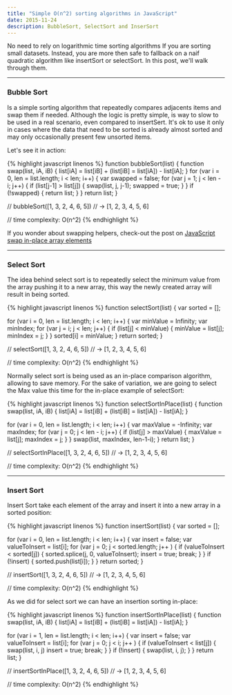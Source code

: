 ```yaml
---
title: "Simple O(n^2) sorting algorithms in JavaScript"
date: 2015-11-24
description: BubbleSort, SelectSort and InserSort
---
```


No need to rely on logarithmic time sorting algorithms If you are sorting small datasets.
Instead, you are more then safe to fallback on a naif quadratic algorithm like insertSort or selectSort.
In this post, we'll walk through them.

***

### Bubble Sort

Is a simple sorting algorithm that repeatedly compares adjacents items and swap them if needed.
Although the logic is pretty simple, is way to slow to be used in a real scenario, even compared to insertSert.
It's ok to use it only in cases where the data that need to be sorted is already almost sorted and may only occasionally present few unsorted items.

Let's see it in action:

{% highlight javascript linenos %}
function bubbleSort(list) {
  function swap(list, iA, iB) {
    list[iA] = list[iB] + (list[iB] = list[iA]) - list[iA];
  }
  for (var i = 0, len = list.length; i < len; i++) {
    var swapped = false;
    for (var j = 1; j < len - i; j++) {
      if (list[j-1] > list[j]) {
        swap(list, j, j-1);
        swapped = true;
      }
    }
    if (!swapped) {
      return list;
    }
  }
  return list;
}

// bubbleSort([1, 3, 2, 4, 6, 5])
// -> [1, 2, 3, 4, 5, 6]

// time complexity: O(n^2)
{% endhighlight %}

If you wonder about swapping helpers, check-out the post on [JavaScript swap in-place array elements](http://nick.balestra.ch/2015/swapping-array-elements-in-place/)

***

### Select Sort

The idea behind select sort is to repeatedly select the minimum value from the array pushing it to a new array, this way the newly created array will result in being sorted. 

{% highlight javascript linenos %}
function selectSort(list) {
  var sorted = [];

  for (var i = 0, len = list.length; i < len; i++) {
    var minValue = Infinity;
    var minIndex;
    for (var j = i; j < len; j++) {
      if (list[j] < minValue) {
        minValue = list[j];
        minIndex = j;
      }
    }
    sorted[i] = minValue;
  }
  return sorted;
}

// selectSort([1, 3, 2, 4, 6, 5])
// -> [1, 2, 3, 4, 5, 6]

// time complexity: O(n^2)
{% endhighlight %}

Normally select sort is being used as an in-place comparison algorithm, allowing to save memory. For the sake of variation, we are going to select the Max value this time for the in-place example of selectSort:

{% highlight javascript linenos %}
function selectSortInPlace(list) {
  function swap(list, iA, iB) {
    list[iA] = list[iB] + (list[iB] = list[iA]) - list[iA];
  }

  for (var i = 0, len = list.length; i < len; i++) {
    var maxValue = -Infinity;
    var maxIndex;
    for (var j = 0; j < len - i; j++) {
      if (list[j] > maxValue) {
        maxValue = list[j];
        maxIndex = j;
      }
    }
    swap(list, maxIndex, len-1-i);
  }
  return list;
}

// selectSortInPlace([1, 3, 2, 4, 6, 5])
// -> [1, 2, 3, 4, 5, 6]

// time complexity: O(n^2)
{% endhighlight %}

***

### Insert Sort

Insert Sort take each element of the array and insert it into a new array in a sorted position:

{% highlight javascript linenos %}
function insertSort(list) {
  var sorted = [];

  for (var i = 0, len = list.length; i < len; i++) {
    var insert = false;
    var valueToInsert = list[i];
    for (var j = 0; j < sorted.length; j++ ) {
      if (valueToInsert < sorted[j]) {
        sorted.splice(j, 0, valueToInsert);
        insert = true;
        break;
      }
    } 
    if (!insert) {
      sorted.push(list[i]);
    }
  }
  return sorted;
}

// insertSort([1, 3, 2, 4, 6, 5])
// -> [1, 2, 3, 4, 5, 6]

// time complexity: O(n^2)
{% endhighlight %}

As we did for select sort we can have an insertion sorting in-place:

{% highlight javascript linenos %}
function insertSortInPlace(list) {
  function swap(list, iA, iB) {
    list[iA] = list[iB] + (list[iB] = list[iA]) - list[iA];
  }

  for (var i = 1, len = list.length; i < len; i++) {
    var insert = false;
    var valueToInsert = list[i];
    for (var j = 0; j < i; j++ ) {
      if (valueToInsert < list[j]) {
        swap(list, i, j)
        insert = true;
        break;
      }
    } 
    if (!insert) {
      swap(list, i, j);
    }
  }
  return list;
}

// insertSortInPlace([1, 3, 2, 4, 6, 5])
// -> [1, 2, 3, 4, 5, 6]

// time complexity: O(n^2)
{% endhighlight %}

